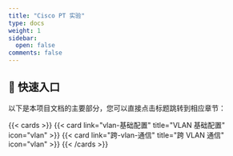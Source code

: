 ```yaml
---
title: "Cisco PT 实验"
type: docs
weight: 1
sidebar:
  open: false
comments: false
---
```


## 🚀 快速入口

以下是本项目文档的主要部分，您可以直接点击标题跳转到相应章节：

{{< cards >}}
{{< card link="vlan-基础配置" title="VLAN 基础配置" icon="vlan" >}}
{{< card link="跨-vlan-通信" title="跨 VLAN 通信" icon="vlan" >}}
{{< /cards >}}